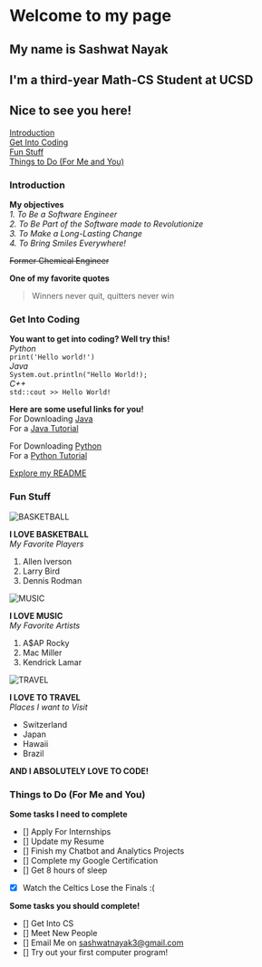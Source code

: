 # Welcome to my page
## My name is Sashwat Nayak
## I'm a third-year Math-CS Student at UCSD
## Nice to see you here!

[Introduction](#introduction)\
[Get Into Coding](#get-into-coding)\
[Fun Stuff](#fun-stuff)\
[Things to Do (For Me and You)](#things-to-do-for-me-and-you)

### Introduction
**My objectives**\
*1. To Be a Software Engineer*\
*2. To Be Part of the Software made to Revolutionize*\
*3. To Make a Long-Lasting Change*\
*4. To Bring Smiles Everywhere!*

~~Former Chemical Engineer~~

**One of my favorite quotes**
>Winners never quit, quitters never win


### Get Into Coding
**You want to get into coding? Well try this!**\
*Python*\
`print('Hello world!')`\
*Java*\
`System.out.println("Hello World!);`\
*C++*\
`std::cout >> Hello World!`

**Here are some useful links for you!**\
For Downloading [Java](https://www.java.com/en/)\
For a [Java Tutorial](https://www.w3schools.com/java/default.asp)

For Downloading [Python](https://www.python.org/)\
For a [Python Tutorial](https://www.w3schools.com/python/)

[Explore my README](README.md)

### Fun Stuff

![BASKETBALL](https://miro.medium.com/proxy/0*eEuRvDM2i5l7oBO7.jpg)

**I LOVE BASKETBALL**\
*My Favorite Players*
1. Allen Iverson
2. Larry Bird
3. Dennis Rodman


![MUSIC](https://www.rollingstone.com/wp-content/uploads/2018/11/mac-miller-left-behind.jpg)

**I LOVE MUSIC**\
*My Favorite Artists*
1. A$AP Rocky
2. Mac Miller
3. Kendrick Lamar
   

![TRAVEL](https://dynamic-media-cdn.tripadvisor.com/media/photo-o/06/5f/1f/1e/caption.jpg?w=1100&h=-1&s=1)

**I LOVE TO TRAVEL**\
*Places I want to Visit*
- Switzerland
- Japan
- Hawaii
- Brazil

**AND I ABSOLUTELY LOVE TO CODE!**

### Things to Do (For Me and You)
**Some tasks I need to complete**
- [] Apply For Internships
- [] Update my Resume
- [] Finish my Chatbot and Analytics Projects
- [] Complete my Google Certification
- [] Get 8 hours of sleep
- [x] Watch the Celtics Lose the Finals :(

**Some tasks you should complete!**
- [] Get Into CS
- [] Meet New People
- [] Email Me on sashwatnayak3@gmail.com
- [] Try out your first computer program!









